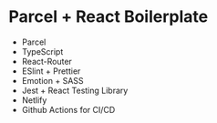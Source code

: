 # Parcel + React Boilerplate

- Parcel
- TypeScript
- React-Router
- ESlint + Prettier
- Emotion + SASS
- Jest + React Testing Library
- Netlify
- Github Actions for CI/CD
